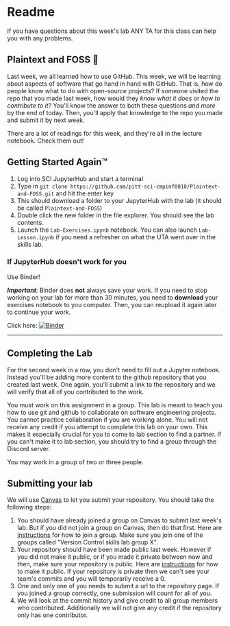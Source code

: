 # Readme

If you have questions about this week's lab ANY TA for this class can help you with any problems.


## Plaintext and FOSS :fox_face:

Last week, we all learned how to use GitHub. This week, we will be learning about aspects of software that go hand in hand with GitHub. That is, how do people know what to do with open-source projects? If someone visited the repo that you made last week, how would they _know what it does_ or _how to contribute to it_? You'll know the answer to both these questions _and more_ by the end of today. Then, you'll apply that knowledge to the repo you made and submit it by next week.

There are a lot of readings for this week, and they're all in the lecture notebook. Check them out!

## Getting Started Again™

1. Log into SCI JupyterHub and start a terminal
2. Type in `git clone https://github.com/pitt-sci-cmpinf0010/Plaintext-and-FOSS.git` and hit the enter key
3. This should download a folder to your JupyterHub with the lab (it should be called `Plaintext-and-FOSS`)
4. Double click the new folder in the file explorer. You should see the lab contents.
5. Launch the `Lab-Exercises.ipynb` notebook. You can also launch `Lab-Lesson.ipynb` if you need a refresher on what the UTA went over in the skills lab.

### If JupyterHub doesn't work for you

Use Binder!

_**Important**:_ Binder does **not** always save your work. If you need to stop working on your lab for more than 30 minutes, you need to **download** your exercises notebook to you computer. Then, you can reupload it again later to continue your work.

Click here: [![Binder](https://mybinder.org/badge_logo.svg)](https://mybinder.org/v2/gh/pitt-sci-cmpinf0010/Plaintext-and-FOSS/HEAD)

---

## Completing the Lab

For the second week in a row, you don't need to fill out a Jupyter notebook. Instead you'll be adding more content to the github repository that you created last week. One again, you'll submit a link to the repository and we will verify that all of you contributed to the work.

You must work on this assignment in a group. This lab is meant to teach you how to use git and github to collaborate on software engineering projects. You cannot practice collaboration if you are working alone. You will not receive any credit if you attempt to complete this lab on your own. This makes it especially crucial for you to come to lab section to find a partner. If you can't make it to lab section, you should try to find a group through the Discord server.

You may work in a group of two or three people.

## Submitting your lab

We will use [Canvas](canvas.pitt.edu) to let you submit your repository. You should take the following steps:
1. You should have already joined a group on Canvas to submit last week's lab. But if you did not join a group on Canvas, then do that first. Here are [instructions](https://community.canvaslms.com/t5/Student-Guide/How-do-I-join-a-group-as-a-student/ta-p/468) for how to join a group. Make sure you join one of the groups called "Version Control skills lab group X".
2. Your repository should have been made public last week. However if you did not make it public, or if you made it private between now and then, make sure your repository is public. Here are [instructions](https://docs.github.com/en/repositories/managing-your-repositorys-settings-and-features/managing-repository-settings/setting-repository-visibility) for how to make it public. If your repository is private then we can't see your team's commits and you will temporarily receive a 0.
3. One and only one of you needs to submit a url to the repository page. If you joined a group correctly, one submission will count for all of you.
4. We will look at the commit history and give credit to all group members who contributed. Additionally we will not give any credit if the repository only has one contributor.
